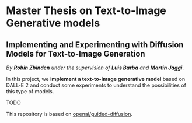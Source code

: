 # Master Thesis on Text-to-Image Generative models
## Implementing and Experimenting with Diffusion Models for Text-to-Image Generation

*By **Robin Zbinden** under the supervision of **Luis Barba** and **Martin Jaggi***.

In this project, we **implement a text-to-image generative model** based on DALL-E 2 and conduct some experiments to understand the possibilities of this type of models.

TODO

This repository is based on [openai/guided-diffusion](https://github.com/openai/guided-diffusion).
